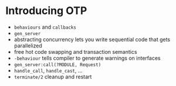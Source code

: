 Introducing OTP
===============

* `behaviours` and `callbacks`
* `gen_server`
* abstracting concurrency lets you write sequential code that gets
parallelized
* free hot code swapping and transaction semantics
* `-behaviour` tells compiler to generate warnings on interfaces
* `gen_server:call(?MODULE, Request)`
* `handle_call`, `handle_cast`, ...
* `terminate/2` cleanup and restart
